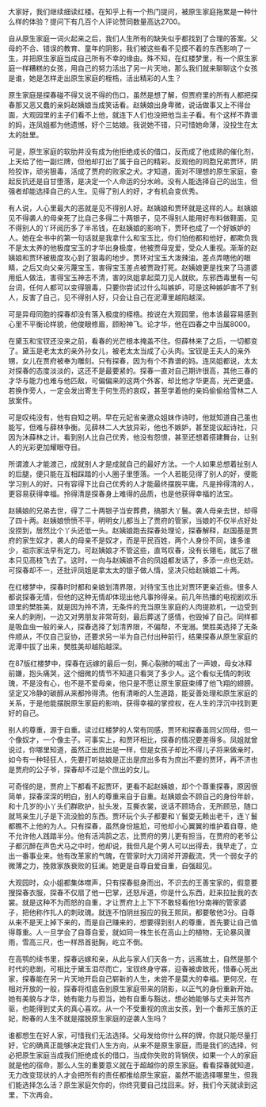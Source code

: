 
大家好，我们继续细读红楼。在知乎上有一个热门提问，被原生家庭拖累是一种什么样的体验？提问下有几百个人评论赞同数量高达2700。

自从原生家庭一词火起来之后，我们人生所有的缺失似乎都找到了合理的答案。父母的不合、错误的教育、童年的阴影，我们被这些看不见摸不着的东西影响了一生，并把原生家庭当成自己所有不幸的缘由。殊不知，在红楼梦里，有一个原生家庭一样糟糕的女孩，用自己的努力活出了另一片天地，那么我们就来聊聊这个女孩是谁，她是怎样走出原生家庭的桎梏，活出精彩的人生？

原生家庭是探春碰不得又说不得的伤口，虽然是想了解，但贾府里的所有人都把探春那又恶又蠢的亲妈赵姨娘当成笑话看。赵姨娘出身卑微，说话做事又上不得台面，大观园里的主子们看不上他，就连下人们也没把他当主子看。有个这样不靠谱的妈，连凤姐都为他遗憾，好个三姑娘。我说她不错，只可惜她命薄，没投生在太太的肚里。

可是，原生家庭的软肋并没有成为他拒绝成长的借口，反而成了他成熟的催化剂，上天给了他一副烂牌，但他却打出了属于自己的精彩。反观他的同胞兄弟贾环，阴险狡诈，顽劣狠毒，活成了贾府的败家之犬。才知道，面对不理想的原生家庭，奋起反抗还是自甘堕落，是决定一个人命运的分水岭。没有人能选择自己的出生，但强者却能选择自己的人生。见得了别人的好，才有机会变优秀。

有人说，人心里最大的恶就是见不得别人好。赵姨娘和贾环就是这样的人。赵姨娘见不得袭人的母亲死了比自己多得二十两银子，见不得别人能用好布料做鞋面，见不得别人的丫环阅历多了半吊钱，在赵姨娘的影响下，贾环也成了一个好嫉妒的人。她在全书中的第一句话就是我拿什么和宝玉比，你们怕他都和他好，都欺负我不是太太养的他极度宝玉的才华出身极度，他被贾母宠爱，受众人重视。渐渐的赵姨娘和贾环被极度攻心到了狠毒的地步。贾环对宝玉大泼辣油，差点弄瞎他的眼睛，之后又向父亲污蔑宝玉，害得宝玉差点被贾政打死。赵姨娘更是找来了马道婆用纸人做法，害得宝玉神志不清，害的凤姐拿起菜刀见人就砍。东邪西毒里有一句台词，任何人都可以变得狠毒，只要你尝试过什么叫嫉妒，可是这种嫉妒害不了别人，反害了自己，见不得别人好，只会让自己在泥潭里越陷越深。

可是异母同胞的探春却没有落入极度的桎梏。按说在大观园里，他本该最容易感到心里不平衡论样貌，他俊眼修眉，顾盼神飞。论才华，他在四春之中当属8000。

在黛玉和宝钗还没来之前，看春的光芒根本掩盖不住。但薛林来了之后，一切都变了。黛玉是老太太的亲外孙女儿，被老太太当成了心头肉。宝钗是王夫人的亲外甥，女儿在贾府被奉为雕刻。只有探春，因为有个不靠谱的妈。连凤姐都说，太太对探春的态度淡淡的，这还不是最要紧的。探春一直对自己期许很高，其他三春的才华与能力也难与他匹敌，可偏偏来的这两个外客，却比他才华更高，光芒更盛。若换作旁人，一定会发出寄生于何生亮的哀叹，甚至学着他的亲妈偷偷给雪林二人放案件。

可是叹纯没有，他有自知之明。早在元妃省亲邀众姐妹作诗时，他就知道自己虽也能写，但难与薛林争衡。见薛林二人大放异彩，他也不嫉妒，甚至提议起诗社，只因为沐薛林之计。看到别人比自己优秀，他没有怨恨，甚至还想着搭建舞台，让别人的光彩更加耀眼夺目。

所谓渡人才能渡己，成就别人才是成就自己的最好方法。一个人如果总想着扯别人的后腿，便只能在互相踩踏的小人圈子里堕落。一个人若能见得了别人的好，便能学习别人的好。只有容得下比自己优秀的人才能最终摆脱平庸。凡是拎得清的人，更容易获得幸福。拎得清是探春身上难得的品质，也是他获得幸福的法宝。

赵姨娘的兄弟去世，得了二十两银子当安葬费，搞那大丫鬟。袭人母亲去世，却得了四十两。赵姨娘愤愤不平，明明女儿都当上了贾府的管家，当娘的不仅半点好处没捞到，居然比个丫头还低一头。赵姨娘跑去探春处理论，探春解释，赵国基是贾府的家生奴才，袭人的母亲不是奴才，而是平民百姓，两个人身份不同，谁多谁少，祖宗家法早有定力。可赵姨娘才不管这些，直骂叹春，没有长翎毛，就忘了根本只见高枝飞去了。这时，一向与赵姨娘不合的凤姐都发话了，多添一点也无妨。可探春却不一，还批评凤姐是拿太太的银子做人情，坚决只给赵姨娘二十两。

在红楼梦中，探春时时都和亲娘划清界限，对待宝玉也比对贾环更亲近些。很多人都说探春无情，但他的这种无情却体现出他凡事拎得亲。前几年热播的电视剧欢乐颂里的樊胜美，就是因为拎不清，无条件的充当原生家庭的人肉提款机，一边受到亲人的剥削，一边又对男朋友非常苛刻，最后葬送了感情，也毁掉了自己。同样都是吸血虫一般的亲人，探春选择了划清界限，不偏帮，不宠溺。樊胜美选择了无条件顺从，不仅自己妥协，还要求另一半为自己付出种前行，结果探春从原生家庭的泥潭中拔了出来，樊胜美却越陷越深。

在87版红楼梦中，探春在远嫁的最后一刻，撕心裂肺的喊出了一声娘，母女冰释前嫌，抱头痛哭，这个细微的情节不知道只看哭了多少人。这个看似无情的刺玫瑰，不是没有心，也不是不爱母亲，他只是不愿让原生家庭束缚了他飞翔的翅膀。坚定又冷静的碳醇从来都拎得清。他有清晰的人生道路，能妥善处理和原生家庭的关系，于是他能摆脱原生家庭的影响，获得幸福的掌控权，在人生的浮沉中找到更好的自己。

别人的尊重，源于自重。读过红楼梦的人常有同感，贾环和探春虽同父同母，但一个像奴才，一个像主子。可事实上，和贾环相比，探春的情况要差得多。凤姐就曾说过，你哪里知道，虽然正出庶出是一样，但是女孩子却比不得儿子将来做亲时，如今有一种轻狂人，先要打听姑娘是正出是庶出多有为庶出不要的贾环，再不济也是贾府的公子爷，探春却不过是个庶出的女儿。

可奇怪的是，贾府上下都看不起贾环，更看不起赵姨娘，却个个尊重探春，原因很简单，探春深深的明白，别人的尊重来自于自重。赵姨娘会不顾自己的身份年龄，和十几岁的小丫头们群欧护，扯头发，互撕衣裳，说话不顾场合，无所顾忌，随口就骂亲生儿子是下流没脸的东西。贾环玩个头子都要和丫鬟耍无赖出老千，连丫鬟都瞧不上他的为人。只有探春，虽然身份尴尬，可他却小心翼翼的维护着自尊，绝不允许他人践踏半分。他有活鸿鹄之志，比贾府的男儿更有担当，在贾府的老爷公子都沉醉在声色犬马之中时，他却说，我但凡是个男人可以出得去，我早走了，立出一番事业来。他有改革家的气魄，在管家时大刀阔斧开源截流，凭一个弱女子的微薄之力，挽救家族衰败的狂澜。她更是自尊自爱自重，自强超见。

大观园时，众小姐都集体噤声，只有探春挺身而出，不识去的王善宝家的，假意要搜探春衣服，探春不仅扇了他一巴掌，还怒斥道，你是什么东西，赶来拉扯我的衣裳。就是这种不为而怒的自重，才让贾府上上下下不敢轻看他1分南禅的管家婆子，把他称作扎人的刺玫瑰。就连不怕阴丝报应的我王熙凤，都要敬他3分。自尊从来不是天上掉下来的，而是自己赚来的，想要得到别人的尊重，首先要让自己值得尊重。人一旦学会了自尊自爱，就如同一株生长在高山上的植物，无论暴风骤雨，雪高三尺，也一样昂首挺胸，屹立不倒。

在高鹗的续书里，探春远嫁和亲，从此与家人们天各一方，远离故土，自然是那个时代的悲剧，可相比于黛玉泪尽而亡，宝钗终身守寡，迎春被虐致死，惜春心死出家，探春能在另一片天地开启自己崭新的人生，未尝不是莫大的幸福。更何况，在相对开放的一般，探春将彻底告别原生家庭带来的阴影，以正气的身份重新开始。她有美貌与才华，她有能力与担当，她有自重与豁达，想必她能够与丈夫并驾齐驱，也能得到丈夫的真心喜欢。从一个不受重视的庶出女孩，到一个番邦王族的正妃，盼春的人生不就是摆脱原生家庭的逆袭人生吗？

谁都想生在好人家，可惜我们无法选择。父母发给你什么样的牌，你就只能尽量打好，它的确真正能够决定我们人生方向，从来不是原生家庭，而是我们的选择，何必把原生家庭当成我们拒绝成长的借口，当成你失败的背锅侠，如果一个人的家庭就是他的宿命，那么人生的重要意义就在于超越你的原生家庭。看看探春就知道，无力改变现状的人才会把所有的责任都推给原生家庭，虽然不能选择哪里生，但我们能选择怎么活？原生家庭欠你的，你终究要自己找回来。好，我们今天就读到这里，下次再会。


